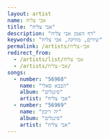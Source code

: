```yaml
---
layout: artist
name: אבי צליח
title: "אבי צליח"
description: "דף האמן אבי צליח"
keywords: "שירים, מוזיקה, אבי צליח"
permalink: /artists/אבי-צליח
redirect_from:
  - /artists/list/אבי צליח
  - /artists/אבי-צליח/
songs:
  - number: "56968"
    name: "הבבא סאלי"
    album: "סינגלים"
    artist: "אבי צליח"
  - number: "56969"
    name: "יה ריבון"
    album: "סינגלים"
    artist: "אבי צליח"
---
```

